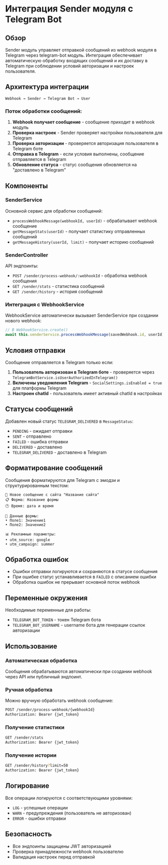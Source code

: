 # Интеграция Sender модуля с Telegram Bot

## Обзор

Sender модуль управляет отправкой сообщений из webhook модуля в Telegram через telegram-bot модуль. Интеграция обеспечивает автоматическую обработку входящих сообщений и их доставку в Telegram при соблюдении условий авторизации и настроек пользователя.

## Архитектура интеграции

```
Webhook → Sender → Telegram Bot → User
```

### Поток обработки сообщений:

1. **Webhook получает сообщение** - сообщение приходит в webhook модуль
2. **Проверка настроек** - Sender проверяет настройки пользователя для Telegram
3. **Проверка авторизации** - проверяется авторизация пользователя в Telegram боте
4. **Отправка в Telegram** - если условия выполнены, сообщение отправляется в Telegram
5. **Обновление статуса** - статус сообщения обновляется на "доставлено в Telegram"

## Компоненты

### SenderService

Основной сервис для обработки сообщений:

- `processWebhookMessage(webhookId, userId)` - обрабатывает webhook сообщение
- `getMessageStats(userId)` - получает статистику отправленных сообщений
- `getMessageHistory(userId, limit)` - получает историю сообщений

### SenderController

API эндпоинты:

- `POST /sender/process-webhook/:webhookId` - обработка webhook сообщения
- `GET /sender/stats` - статистика сообщений
- `GET /sender/history` - история сообщений

### Интеграция с WebhookService

WebhookService автоматически вызывает SenderService при создании нового webhook:

```typescript
// В WebhookService.create()
await this.senderService.processWebhookMessage(savedWebhook.id, userId);
```

## Условия отправки

Сообщение отправляется в Telegram только если:

1. **Пользователь авторизован в Telegram боте** - проверяется через `TelegramBotService.isUserAuthorizedInTelegram()`
2. **Включены уведомления Telegram** - `SocialSettings.isEnabled = true` для платформы Telegram
3. **Настроен chatId** - пользователь имеет активный chatId в настройках

## Статусы сообщений

Добавлен новый статус `TELEGRAM_DELIVERED` в `MessageStatus`:

- `PENDING` - ожидает отправки
- `SENT` - отправлено
- `FAILED` - ошибка отправки
- `DELIVERED` - доставлено
- `TELEGRAM_DELIVERED` - доставлено в Telegram

## Форматирование сообщений

Сообщения форматируются для Telegram с эмодзи и структурированным текстом:

```
📨 Новое сообщение с сайта "Название сайта"
📋 Форма: Название формы
🕐 Время: дата и время

📝 Данные формы:
• Поле1: Значение1
• Поле2: Значение2

📊 Рекламные параметры:
• utm_source: google
• utm_campaign: summer
```

## Обработка ошибок

- Ошибки отправки логируются и сохраняются в статусе сообщения
- При ошибке статус устанавливается в `FAILED` с описанием ошибки
- Обработка ошибок не прерывает основной поток webhook

## Переменные окружения

Необходимые переменные для работы:

- `TELEGRAM_BOT_TOKEN` - токен Telegram бота
- `TELEGRAM_BOT_USERNAME` - username бота для генерации ссылок авторизации

## Использование

### Автоматическая обработка

Сообщения обрабатываются автоматически при создании webhook через API или публичный эндпоинт.

### Ручная обработка

Можно вручную обработать webhook сообщение:

```bash
POST /sender/process-webhook/{webhookId}
Authorization: Bearer {jwt_token}
```

### Получение статистики

```bash
GET /sender/stats
Authorization: Bearer {jwt_token}
```

### Получение истории

```bash
GET /sender/history?limit=50
Authorization: Bearer {jwt_token}
```

## Логирование

Все операции логируются с соответствующими уровнями:

- `LOG` - успешные операции
- `WARN` - предупреждения (пользователь не авторизован)
- `ERROR` - ошибки отправки

## Безопасность

- Все эндпоинты защищены JWT авторизацией
- Проверка принадлежности webhook пользователю
- Валидация настроек перед отправкой
